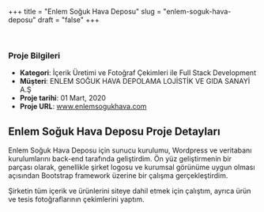 +++
title = "Enlem Soğuk Hava Deposu"
slug = "enlem-soguk-hava-deposu"
draft = "false"
+++


<!-- ======= Portfolio Details Section ======= -->
<section class="portfolio-details">
<div class="container">

<div class="portfolio-details-container">

<div class="owl-carousel portfolio-details-carousel">
        <img src="/images/portfolio/enlems.jpg" class="img-fluid" alt="">
        <img src="/images/portfolio/enlems-1.jpg" class="img-fluid" alt="">
        <img src="/images/portfolio/enlems-2.jpg" class="img-fluid" alt="">
</div>

<div class="portfolio-info">
        <h3>Proje Bilgileri</h3>
        <ul>
          <li><strong>Kategori</strong>:  İçerik Üretimi ve Fotoğraf Çekimleri ile Full Stack Development</li>
          <li><strong>Müşteri</strong>: ENLEM SOĞUK HAVA DEPOLAMA LOJİSTİK VE GIDA SANAYİ A.Ş</li>
          <li><strong>Proje tarihi</strong>: 01 Mart, 2020</li>
          <li><strong>Proje URL</strong>: <a href="http://www.enlemsogukhava.com/">www.enlemsogukhava.com</a></li>
        </ul>
</div>

</div>

<div class="portfolio-description">
     <h2>Enlem Soğuk Hava Deposu Proje Detayları</h2>
          <p>
            Enlem Soğuk Hava Deposu için sunucu kurulumu, Wordpress ve veritabanı kurulumlarını back-end tarafında geliştirdim. Ön yüz geliştirmenin bir parçası olarak, genellikle şirket logosu ve kurumsal görünüme uygun olması açısından Bootstrap framework üzerine bir çalışma gerçekleştirdim. </p>
          <p>
            Şirketin tüm içerik ve ürünlerini siteye dahil etmek için çalıştım, ayrıca ürün ve tesis fotoğraflarının çekimlerini yaptım. </p>
</div>
</section><!-- End Portfolio Details Section -->
